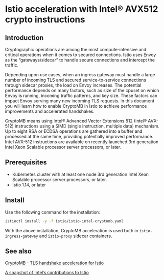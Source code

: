 # Istio acceleration with Intel® AVX512 crypto instructions

## Introduction

Cryptographic operations are among the most compute-intensive and critical operations when it comes to secured connections. Istio uses Envoy as the “gateways/sidecar” to handle secure connections and intercept the traffic.

Depending upon use cases, when an ingress gateway must handle a large number of incoming TLS and secured service-to-service connections through sidecar proxies, the load on Envoy increases. The potential performance depends on many factors, such as size of the cpuset on which Envoy is running, incoming traffic patterns, and key size. These factors can impact Envoy serving many new incoming TLS requests. In this document you will learn how to enable CryptoMB in Istio to achieve performance improvements and accelerated handshakes.

CryptoMB means using Intel® Advanced Vector Extensions 512 (Intel® AVX-512) instructions using a SIMD (single instruction, multiple data) mechanism. Up to eight RSA or ECDSA operations are gathered into a buffer and processed at the same time, providing potentially improved performance. Intel AVX-512 instructions are available on recently launched 3rd generation Intel Xeon Scalable processor server processors, or later.

## Prerequisites

- Kubernetes cluster with at least one node 3rd generation Intel Xeon Scalable processor server processors, or later.
- Istio 1.14, or later

## Install

Use the following command for the installation:

```bash
istioctl install -y -f istio/istio-intel-cryptomb.yaml
```

With the above installation, CryptoMB acceleration is used both in `istio-ingress-gateway` and `istio-proxy` sidecar containers.

## See also

[CryptoMB - TLS handshake acceleration for Istio](https://istio.io/latest/blog/2022/cryptomb-privatekeyprovider)

[A snapshot of Intel’s contributions to Istio](https://www.intel.com/content/www/us/en/developer/articles/technical/a-snapshot-of-contributions-to-istio.html)
